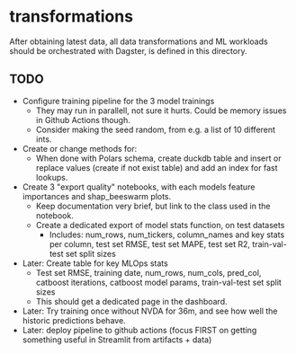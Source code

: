 # transformations

After obtaining latest data, all data transformations and ML workloads should be orchestrated with Dagster, is defined in this directory.

## TODO

- Configure training pipeline for the 3 model trainings
  - They may run in parallell, not sure it hurts. Could be memory issues in Github Actions though.
  - Consider making the seed random, from e.g. a list of 10 different ints.
- Create or change methods for:
  - When done with Polars schema, create duckdb table and insert or replace values (create if not exist table) and add an index for fast lookups.
- Create 3 "export quality" notebooks, with each models feature importances and shap_beeswarm plots.
  - Keep documentation very brief, but link to the class used in the notebook.
  - Create a dedicated export of model stats function, on test datasets
    - Includes: num_rows, num_tickers, column_names and key stats per column, test set RMSE, test set MAPE, test set R2, train-val-test set split sizes
- Later: Create table for key MLOps stats
  - Test set RMSE, training date, num_rows, num_cols, pred_col, catboost iterations, catboost model params, train-val-test set split sizes
  - This should get a dedicated page in the dashboard.
- Later: Try training once without NVDA for 36m, and see how well the historic predictions behave.
- Later: deploy pipeline to github actions (focus FIRST on getting something useful in Streamlit from artifacts + data)
